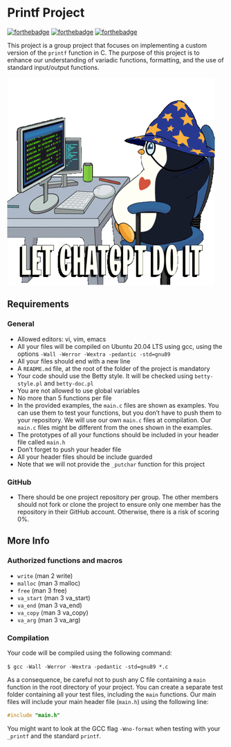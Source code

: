 # Printf Project

[![forthebadge](https://forthebadge.com/images/badges/it-works-why.svg)](https://forthebadge.com)
[![forthebadge](https://forthebadge.com/images/badges/powered-by-coffee.svg)](https://forthebadge.com)
[![forthebadge](https://forthebadge.com/images/badges/built-with-love.svg)](https://forthebadge.com)

This project is a group project that focuses on implementing a custom version of the `printf` function in C. The purpose of this project is to enhance our understanding of variadic functions, formatting, and the use of standard input/output functions.

![Meme](/images/ai-bot.gif)

## Requirements

### General

- Allowed editors: vi, vim, emacs
- All your files will be compiled on Ubuntu 20.04 LTS using gcc, using the options `-Wall -Werror -Wextra -pedantic -std=gnu89`
- All your files should end with a new line
- A `README.md` file, at the root of the folder of the project is mandatory
- Your code should use the Betty style. It will be checked using `betty-style.pl` and `betty-doc.pl`
- You are not allowed to use global variables
- No more than 5 functions per file
- In the provided examples, the `main.c` files are shown as examples. You can use them to test your functions, but you don’t have to push them to your repository. We will use our own `main.c` files at compilation. Our `main.c` files might be different from the ones shown in the examples.
- The prototypes of all your functions should be included in your header file called `main.h`
- Don’t forget to push your header file
- All your header files should be include guarded
- Note that we will not provide the `_putchar` function for this project

### GitHub

- There should be one project repository per group. The other members should not fork or clone the project to ensure only one member has the repository in their GitHub account. Otherwise, there is a risk of scoring 0%.

## More Info

### Authorized functions and macros

- `write` (man 2 write)
- `malloc` (man 3 malloc)
- `free` (man 3 free)
- `va_start` (man 3 va_start)
- `va_end` (man 3 va_end)
- `va_copy` (man 3 va_copy)
- `va_arg` (man 3 va_arg)

### Compilation

Your code will be compiled using the following command:

`$ gcc -Wall -Werror -Wextra -pedantic -std=gnu89 *.c`


As a consequence, be careful not to push any C file containing a `main` function in the root directory of your project. You can create a separate test folder containing all your test files, including the `main` functions. Our main files will include your main header file (`main.h`) using the following line:

```c
#include "main.h"
```

You might want to look at the GCC flag `-Wno-format` when testing with your `_printf` and the standard `printf`.